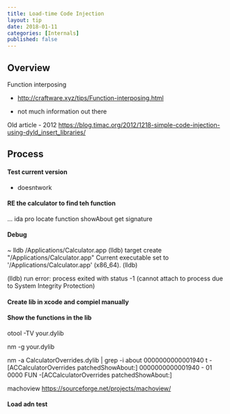 ```yaml
---
title: Load-time Code Injection
layout: tip
date: 2018-01-11
categories: [Internals]
published: false
---
```


## Overview

Function interposing
* http://craftware.xyz/tips/Function-interposing.html

- not much information out there

Old article - 2012
https://blog.timac.org/2012/1218-simple-code-injection-using-dyld_insert_libraries/

## Process

#### Test current version
- doesntwork

#### RE the calculator to find teh function
...
ida pro
locate function showAbout
get signature

#### Debug
~ lldb /Applications/Calculator.app
(lldb) target create "/Applications/Calculator.app"
Current executable set to '/Applications/Calculator.app' (x86_64).
(lldb)

(lldb) run
error: process exited with status -1 (cannot attach to process due to System Integrity Protection)

#### Create lib in xcode and compiel manually

#### Show the functions in the lib
otool -TV your.dylib

nm -g your.dylib

nm -a CalculatorOverrides.dylib | grep -i about
0000000000001940 t -[ACCalculatorOverrides patchedShowAbout:]
0000000000001940 - 01 0000   FUN -[ACCalculatorOverrides patchedShowAbout:]

machoview
https://sourceforge.net/projects/machoview/

#### Load adn test

